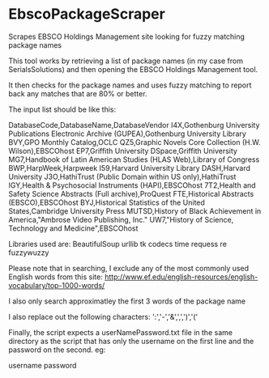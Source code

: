 # EbscoPackageScraper
Scrapes EBSCO Holdings Management site looking for fuzzy matching package names

This tool works by retrieving a list of package names (in my case from SerialsSolutions) and then opening the EBSCO Holdings Management tool.

It then checks for the package names and uses fuzzy matching to report back any matches that are 80% or better.

The input list should be like this:

DatabaseCode,DatabaseName,DatabaseVendor
I4X,Gothenburg University Publications Electronic Archive (GUPEA),Gothenburg University Library
BVY,GPO Monthly Catalog,OCLC
QZ5,Graphic Novels Core Collection (H.W. Wilson),EBSCOhost
EP7,Griffith University DSpace,Griffith University
MG7,Handbook of Latin American Studies (HLAS Web),Library of Congress
BWP,HarpWeek,Harpweek
I59,Harvard University Library DASH,Harvard University
J3O,HathiTrust (Public Domain within US only),HathiTrust
IGY,Health & Psychosocial Instruments (HAPI),EBSCOhost
7T2,Health and Safety Science Abstracts (Full archive),ProQuest
FTE,Historical Abstracts (EBSCO),EBSCOhost
BYJ,Historical Statistics of the United States,Cambridge University Press
MUTSD,History of Black Achievement in America,"Ambrose Video Publishing, Inc."
UW7,"History of Science, Technology and Medicine",EBSCOhost

Libraries used are:
BeautifulSoup
urllib
tk
codecs
time
requess
re
fuzzywuzzy

Please note that in searching, I exclude any of the most commonly used English words from this site:
http://www.ef.edu/english-resources/english-vocabulary/top-1000-words/

I also only search approximatley the first 3 words of the package name

I also replace out the following characters:
':','-','&',',',')','('

Finally, the script expects a userNamePassword.txt file in the same directory as the script that has only the username on the first line and the password on the second.
eg:

username
password

